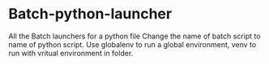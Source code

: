 # Batch-python-launcher
 All the Batch launchers for a python file
 Change the name of batch script to name of python script.
 Use globalenv to run a global environment, venv to run with 
 vritual environment in folder.